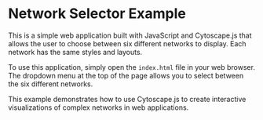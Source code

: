 # Network Selector Example

This is a simple web application built with JavaScript and Cytoscape.js that allows the user to choose between six different networks to display. Each network has the same styles and layouts.

To use this application, simply open the `index.html` file in your web browser. The dropdown menu at the top of the page allows you to select between the six different networks.

This example demonstrates how to use Cytoscape.js to create interactive visualizations of complex networks in web applications.
